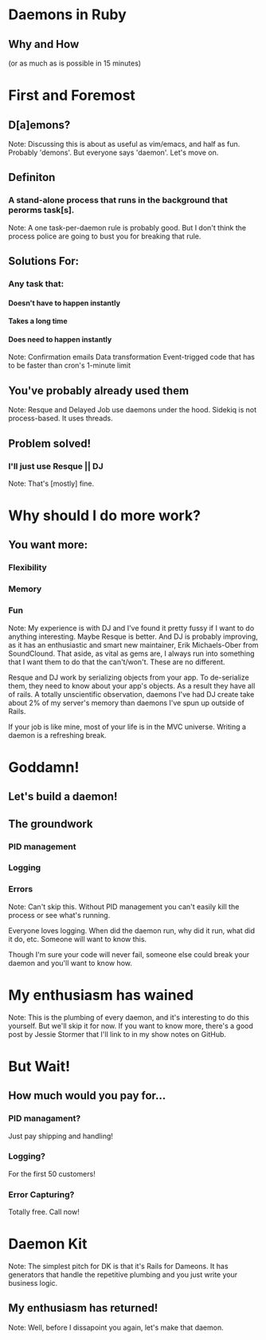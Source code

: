 # Daemons in Ruby
## Why and How



(or as much as is possible in 15 minutes)



# First and Foremost


## D[a]emons?
Note: Discussing this is about as useful as vim/emacs, and half as fun. Probably 'demons'. But everyone says 'daemon'. Let's move on.



## Definiton


### A stand-alone process that runs in the background that perorms task[s].
Note: A one task-per-daemon rule is probably good. But I don't think the process police are going to bust you for breaking that rule.



## Solutions For:


### Any task that:
#### Doesn't have to happen instantly<!-- .element: class="fragment" data-fragment-index="1" -->
#### Takes a long time<!-- .element: class="fragment" data-fragment-index="2" -->
#### Does need to happen instantly<!-- .element: class="fragment" data-fragment-index="3" -->
Note: 
Confirmation emails
Data transformation
Event-trigged code that has to be faster than cron's 1-minute limit



## You've probably already used them
Note: Resque and Delayed Job use daemons under the hood. Sidekiq is not process-based. It uses threads.



## Problem solved!
### I'll just use Resque || DJ
Note: That's [mostly] fine.



# Why should I do more work?


## You want more:
### Flexibility<!-- .element: class="fragment" data-fragment-index="1" -->
### Memory<!-- .element: class="fragment" data-fragment-index="2" -->
### Fun<!-- .element: class="fragment" data-fragment-index="3" -->
Note:
My experience is with DJ and I've found it pretty fussy if I want to do anything interesting. Maybe Resque is better. And DJ is probably improving, as it has an enthusiastic and smart new maintainer, Erik Michaels-Ober from SoundClound. That aside, as vital as gems are, I always run into something that I want them to do that the can't/won't. These are no different.

Resque and DJ work by serializing objects from your app. To de-serialize them, they need to know about your app's objects. As a result they have all of rails. A totally unscientific observation, daemons I've had DJ create take about 2% of my server's memory than daemons I've spun up outside of Rails.

If your job is like mine, most of your life is in the MVC universe. Writing a daemon is a refreshing break.



# Goddamn!<br/>
## Let's build a daemon!


## The groundwork
### PID management<!-- .element: class="fragment" data-fragment-index="1" -->
### Logging<!-- .element: class="fragment" data-fragment-index="2" -->
### Errors<!-- .element: class="fragment" data-fragment-index="3" -->
Note:
Can't skip this. Without PID management you can't easily kill the process or see what's running.

Everyone loves logging. When did the daemon run, why did it run, what did it do, etc. Someone will want to know this.

Though I'm sure your code will never fail, someone else could break your daemon and you'll want to know how.



# My enthusiasm has wained
Note:
This is the plumbing of every daemon, and it's interesting to do this yourself. But we'll skip it for now. If you want to know more, there's a good post by Jessie Stormer that I'll link to in my show notes on GitHub.



# But Wait!


## How much would you pay for...


### PID managament?
Just pay shipping and handling!


### Logging?
For the first 50 customers!


### Error Capturing?
Totally free. Call now!



# Daemon Kit
Note: 
The simplest pitch for DK is that it's Rails for Dameons. It has generators that handle the repetitive plumbing and you just write your business logic.


## My enthusiasm has returned!
Note: Well, before I dissapoint you again, let's make that daemon.
